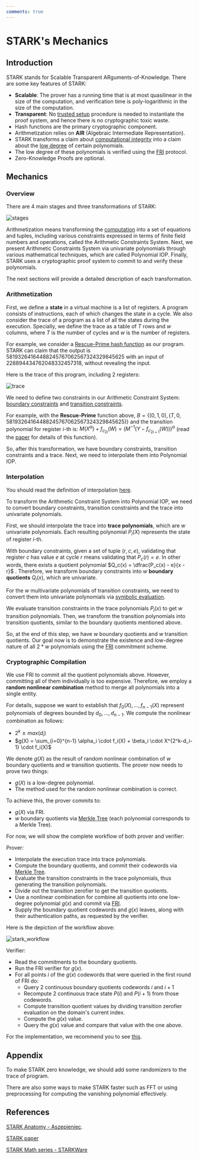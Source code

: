 ```yaml
---
comments: true
---
```


# STARK's Mechanics

## Introduction

STARK stands for Scalable Transparent ARguments-of-Knowledge. There are some key features of STARK:

- **Scalable**: The prover has a running time that is at most quasilinear in the size of the computation, and verification time is
  poly-logarithmic in the size of the computation.
- **Transparent**: No [trusted setup](../terms/trusted_setup.md) procedure is needed to instantiate the proof system, and hence
  there is no cryptographic toxic waste.
- Hash functions are the primary cryptographic component.
- Arithmetization relies on **AIR** (Algebraic Intermediate Representation).
- STARK transforms a claim about [computational integrity](../terms/computational_integrity.md) into a claim about the
  [low degree](../terms/low_degree.md) of certain polynomials.
- The low degree of these polynomials is verified using the [FRI](./fri.md) protocol.
- Zero-Knowledge Proofs are optional.

## Mechanics

### Overview

There are 4 main stages and three transformations of STARK:

![stages](attachments/stark_stage.png)

Arithmetization means transforming the [computation](../terms/computation.md)
into a set of equations and tuples, including various constraints expressed in terms of finite field numbers and operations, called the
Arithmetic Constraints System. Next, we present Arithmetic Constraints System via univariate polynomials through various mathematical
techniques, which are called Polynomial IOP. Finally, STARK uses a cryptographic proof system to commit to and verify these
polynomials.

The next sections will provide a detailed description of each transformation.

### Arithmetization

First, we define a **state** in a virtual machine is a list of registers. A program consists of instructions, each of which changes the
state in a cycle. We also consider the trace of a program as a list of all the states during the execution. Specially, we define the
trace as a table of $T$ rows and $w$ columns, where $T$ is the number of cycles and $w$ is the number of registers.

For example, we consider a [Rescue-Prime hash function](https://eprint.iacr.org/2020/1143.pdf) as our program. STARK can claim that
the output is $58193264164488245767062567324329845625$ with an input of $228894434762048332457318$, without revealing the input.

Here is the trace of this program, including $2$ registers:

![trace](attachments/trace.png)

We need to define two constraints in our Arithmetic Constraint System: [boundary constraints](../terms/boundary_constraints.md) and
[transition constraints](../terms/transition_constraints.md).

For example, with the **Rescue-Prime** function above, $B = \lbrace (0, 1, 0), (T, 0, 58193264164488245767062567324329845625) \rbrace$
and the transition polynomial for register $i$-th is:
$M(X^\alpha)+f_{c_{2i}}(W)=(M^{−1}(Y−f_{c_{2i+1}}(W)))^\alpha$ (read the [paper](https://eprint.iacr.org/2020/1143.pdf) for details of
this function).

So, after this transformation, we have boundary constraints, transition constraints and a trace. Next, we need to interpolate them into
Polynomial IOP.

### Interpolation

You should read the definition of interpolation [here](../terms/lagrange_interpolation.md).

To transform the Arithmetic Constraint System into Polynomial IOP, we need to convert boundary constraints, transition constraints
and the trace into univariate polynomials.

First, we should interpolate the trace into **trace polynomials**, which are $w$ univariate polynomials. Each resulting polynomial
$P_i(X)$ represents the state of register $i$-th.

With boundary constraints, given a set of tuple $(r, c, e)$, validating that register $c$ has value $e$ at cycle $r$ means validating
that $P_c(r) = e$. In other words, there exists a quotient polynomial $Q_c(x) = \dfrac{P_c(x) - e}{x - r}$ .  Therefore, we transform
boundary constraints into $w$ **boundary quotients** $Q_i(x)$, which are univariate.

For the $w$ multivariate polynomials of transition constraints, we need to convert them into univariate polynomials via
[symbolic evaluation](../terms/symbolic_evaluation.md).

We evaluate transition constraints in the trace polynomials $P_i(x)$ to get $w$ transition polynomials. Then, we transform the
transition polynomials into transition quotients, similar to the boundary quotients mentioned above.

So, at the end of this step, we have $w$ boundary quotients and $w$ transition quotients. Our goal now is to demonstrate the existence
and low-degree nature of all $2*w$ polynomials using the [FRI](./fri.md) commitment scheme.

### Cryptographic Compilation

We use FRI to commit all the quotient polynomials above. However, committing all of them individually is too expensive. Therefore, we
employ a **random nonlinear combination** method to merge all polynomials into a single entity.

For details, suppose we want to establish that $f_0(X),..., f_{n-1}(X)$ represent polynomials of degrees bounded by $d_0,...,d_{n-1}$.
We compute the nonlinear combination as follows:

- $2^k \ge max(d_i)$
- $g(X) = \sum_{i=0}^{n-1} \alpha_i \cdot f_i(X) + \beta_i \cdot X^{2^k-d_i-1} \cdot f_i(X)$

We denote $g(X)$ as the result of random nonlinear combination of $w$ boundary quotients and $w$ transition quotients. The prover now
needs to prove two things:

- $g(X)$ is a low-degree polynomial.
- The method used for the random nonlinear combination is correct.

To achieve this, the prover commits to:

- $g(X)$ via FRI.
- $w$ boundary quotients via [Merkle Tree](./fri.md#Merkle%20Tree) (each polynomial corresponds to a Merkle Tree).

For now, we will show the complete workflow of both prover and verifier:

Prover:

- Interpolate the execution trace into trace polynomials.
- Compute the boundary quotients, and commit their codewords via [Merkle Tree](./fri.md#Merkle%20Tree).
- Evaluate the transition constraints in the trace polynomials, thus generating the transition polynomials.
- Divide out the transition zerofier to get the transition quotients.
- Use a nonlinear combination for combine all quotients into one low-degree polynomial $g(x)$ and commit via [FRI](./fri.md).
- Supply the boundary quotient codewords and $g(x)$ leaves, along with their authentication paths, as requested by the verifier.

Here is the depiction of the workflow above:

![stark_workflow](attachments/stark_workflow.png)

Verifier:

- Read the commitments to the boundary quotients.
- Run the FRI verifier for $g(x)$.
- For all points $i$ of the $g(x)$ codewords that were queried in the first round of FRI do:
  - Query $2$ continuous boundary quotients codewords $i$ and $i+1$
  - Recompute $2$ continuous trace state $P(i)$ and $P(i+1)$ from those codewords.
  - Compute transition quotient values by dividing transition zerofier evaluation on the domain's current index.
  - Compute the $g(x)$ value.
  - Query the $g(x)$ value and compare that value with the one above.

For the implementation, we recommend you to see [this](https://github.com/aszepieniec/stark-anatomy).

## Appendix

To make STARK zero knowledge, we should add some randomizers to the trace of program.

There are also some ways to make STARK faster such as FFT or using preprocessing for computing the vanishing polynomial effectively.

## References

[STARK Anatomy - Aszepieniec](https://aszepieniec.github.io/stark-anatomy/index).

[STARK paper](https://eprint.iacr.org/2018/046.pdf)

[STARK Math series - STARKWare](https://medium.com/starkware/tagged/stark-math)
